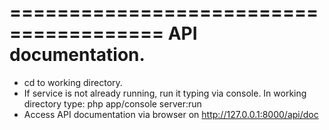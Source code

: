 =======================================
API documentation.
=======================================

- cd to working directory.
- If service is not already running, run it typing via console. In working directory type: php app/console server:run
- Access API documentation via browser on http://127.0.0.1:8000/api/doc

